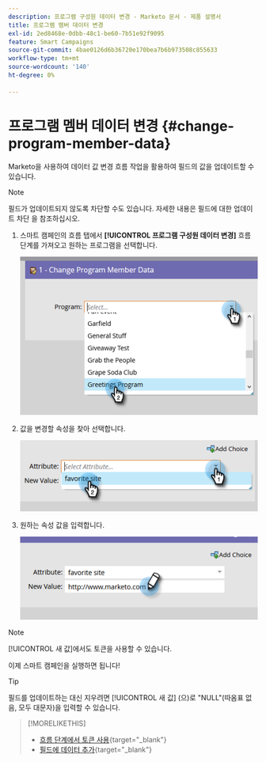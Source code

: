 ```yaml
---
description: 프로그램 구성원 데이터 변경 - Marketo 문서 - 제품 설명서
title: 프로그램 멤버 데이터 변경
exl-id: 2ed8468e-0dbb-48c1-be60-7b51e92f9095
feature: Smart Campaigns
source-git-commit: 4bae0126d6b36720e170bea7b6b973508c855633
workflow-type: tm+mt
source-wordcount: '140'
ht-degree: 0%

---
```


# 프로그램 멤버 데이터 변경 {#change-program-member-data}

Marketo을 사용하여 데이터 값 변경 흐름 작업을 활용하여 필드의 값을 업데이트할 수 있습니다.

>[!NOTE]
>
>필드가 업데이트되지 않도록 차단할 수도 있습니다. 자세한 내용은 필드에 대한 업데이트 차단 을 참조하십시오.

1. 스마트 캠페인의 흐름 탭에서 **[!UICONTROL 프로그램 구성원 데이터 변경]** 흐름 단계를 가져오고 원하는 프로그램을 선택합니다.

   ![](assets/change-program-member-data-1.png)

1. 값을 변경할 속성을 찾아 선택합니다.

   ![](assets/change-program-member-data-2.png)

1. 원하는 속성 값을 입력합니다.

   ![](assets/change-program-member-data-3.png)

>[!NOTE]
>
>[!UICONTROL 새 값]에서도 토큰을 사용할 수 있습니다.

이제 스마트 캠페인을 실행하면 됩니다!

>[!TIP]
>
>필드를 업데이트하는 대신 지우려면 [!UICONTROL 새 값] (으)로 &quot;NULL&quot;(따옴표 없음, 모두 대문자)을 입력할 수 있습니다.

>[!MORELIKETHIS]
>
>* [흐름 단계에서 토큰 사용](/help/marketo/product-docs/core-marketo-concepts/smart-campaigns/flow-actions/use-tokens-in-flow-steps.md){target="_blank"}
>* [필드에 데이터 추가](/help/marketo/product-docs/core-marketo-concepts/smart-campaigns/flow-actions/append-data-to-a-field.md){target="_blank"}
